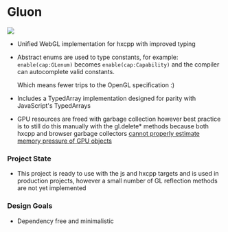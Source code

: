 # Gluon

<img src="https://user-images.githubusercontent.com/3742992/64806667-8fb9ce00-d58b-11e9-9f4a-bf82f83eeba9.png" />

- Unified WebGL implementation for hxcpp with improved typing
- Abstract enums are used to type constants, for example:
	`enable(cap:GLenum)`
	becomes
	`enable(cap:Capability)`
	and the compiler can autocomplete valid constants.

	Which means fewer trips to the OpenGL specification :)
- Includes a TypedArray implementation designed for parity with JavaScript's TypedArrays
- GPU resources are freed with garbage collection however best practice is to still do this manually with the gl.delete* methods because both hxcpp and browser garbage collectors [cannot properly estimate memory pressure of GPU objects](https://stackoverflow.com/a/31250301/4038621)

### Project State

- This project is ready to use with the js and hxcpp targets and is used in production projects, however a small number of GL reflection methods are not yet implemented

### Design Goals
- Dependency free and minimalistic